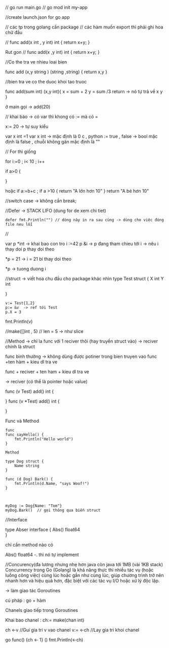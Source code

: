 
// go run main.go
// go mod init my-app

//create launch.json for go app 

// các tp trong golang cần package 
// các hàm muốn export thì phải ghi hoa chữ đầu

// func add(x int , y int) int {
    return x+y;
}

Rut gon
// func add(x ,y int) int {
return x+y;
}

//Co the tra ve nhieu loai bien 

func add (x,y string ) (string ,string) {
    return x,y 
}

//bien tra ve co the duoc khoi tao truoc


func add(sum int) (x,y int){
    x = sum + 2 
    y = sum /3 
    return  -> nó tự trả về x y
}

ở main gọi  -> add(20)

// khai báo -> có var thì khong có := mà có =

x:= 20  -> tự suy kiểu

var x int =1 
var x int    -> mặc định là  0 
c , python := true , false -> bool mặc định là false , chuỗi không gán mặc định là  ""



// For thì giống

for i:=0 ; i< 10 ; i++

if a>0 {

}

hoặc 
if a:=b+c ; if a >10 {
    return "A lớn hơn 10"
}
return "A bé hơn 10"

//switch case -> không cần break;



//Defer   -> STACK LIFO (dung for de xem chi tiet) 

    defer fmt.Println("") // dòng này in ra sau cùng -> dùng cho việc đóng file neu lỗi 


//

var p *int  -> khai bao con tro
i :=42
p &i -> p đang tham chieu tới i -> nêu i thay doi p thay doi theo

*p = 21  -> i = 21 bi thay doi theo

*p -> tuong duong i 


//struct
-> viết hoa chu đầu cho package khác nhìn
type Test struct {
    X int 
    Y int

}

    v:= Test{1,2}
    p:= &v  -> ref tới Test
    p.X = 3
fmt.Println(v)


//make([]int , 5) // len = 5  -> như slice



//Method -> chỉ la func với 1 reciver thôi (hay truyền struct vào)  -> reciver chính là struct

func bình thường -> không dùng được potiner trong bien truyen vao 
func +ten hàm + kieu dl tra ve

func + reciver + ten ham + kieu dl tra ve

-> reciver (có thể là pointer hoặc value)

func (v Test) add() int {

}
func (v *Test) add() int {

}


Func và Method
```
func
func sayHello() {
	fmt.Println("Hello world")
}

Method

type Dog struct {
	Name string
}

func (d Dog) Bark() {
	fmt.Println(d.Name, "says Woof!")
}



myDog := Dog{Name: "Tom"}
myDog.Bark()  // gọi thông qua biến struct

```

//Interface

type Abser interface {
    Abs() float64  
}

chỉ cần method nào có 

Abs() float64 -. thì nó tự implement 



//Concurency(đa lương nhưng nhẹ hơn java còn java tới 1MB (vài 1KB stack)  Concurrency trong Go (Golang) là khả năng thực thi nhiều tác vụ (hoặc luồng công việc) cùng lúc hoặc gần như cùng lúc, 
giúp chương trình trở nên nhanh hơn và hiệu quả hơn, đặc biệt với các tác vụ I/O hoặc xử lý độc lập.

-> làm giao tác
Goroutines

cú pháp :  go + hàm

Chanels giao tiếp trong Goroutines

Khai bao chanel : ch:= make(chan int)

ch <-v //Gui gia tri v vao chanel
v:= <-ch //Lay gia tri khoi chanel

go func() {ch <- 1} () fmt.Println(<-ch)



